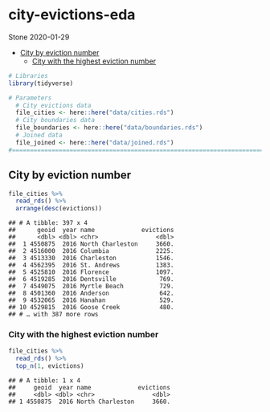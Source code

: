 city-evictions-eda
================
Stone
2020-01-29

  - [City by eviction number](#city-by-eviction-number)
      - [City with the highest eviction
        number](#city-with-the-highest-eviction-number)

``` r
# Libraries
library(tidyverse)

# Parameters
  # City evictions data
  file_cities <- here::here("data/cities.rds")
  # City boundaries data
  file_boundaries <- here::here("data/boundaries.rds")
  # Joined data
  file_joined <- here::here("data/joined.rds")
#===============================================================================
```

## City by eviction number

``` r
file_cities %>% 
  read_rds() %>% 
  arrange(desc(evictions))
```

    ## # A tibble: 397 x 4
    ##      geoid  year name             evictions
    ##      <dbl> <dbl> <chr>                <dbl>
    ##  1 4550875  2016 North Charleston     3660.
    ##  2 4516000  2016 Columbia             2225.
    ##  3 4513330  2016 Charleston           1546.
    ##  4 4562395  2016 St. Andrews          1383.
    ##  5 4525810  2016 Florence             1097.
    ##  6 4519285  2016 Dentsville            769.
    ##  7 4549075  2016 Myrtle Beach          729.
    ##  8 4501360  2016 Anderson              642.
    ##  9 4532065  2016 Hanahan               529.
    ## 10 4529815  2016 Goose Creek           480.
    ## # … with 387 more rows

### City with the highest eviction number

``` r
file_cities %>% 
  read_rds() %>% 
  top_n(1, evictions)
```

    ## # A tibble: 1 x 4
    ##     geoid  year name             evictions
    ##     <dbl> <dbl> <chr>                <dbl>
    ## 1 4550875  2016 North Charleston     3660.

